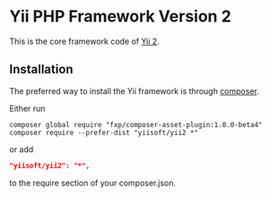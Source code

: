 Yii PHP Framework Version 2
===========================

This is the core framework code of [Yii 2](https://github.com/yiisoft/yii2#readme).


Installation
------------

The preferred way to install the Yii framework is through [composer](http://getcomposer.org/download/).

Either run

```
composer global require "fxp/composer-asset-plugin:1.0.0-beta4"
composer require --prefer-dist "yiisoft/yii2 *"
```

or add

```json
"yiisoft/yii2": "*",
```

to the require section of your composer.json.
